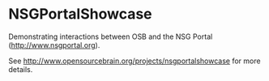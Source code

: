 NSGPortalShowcase
=================

Demonstrating interactions between OSB and the NSG Portal (http://www.nsgportal.org).

See http://www.opensourcebrain.org/projects/nsgportalshowcase for more details.

